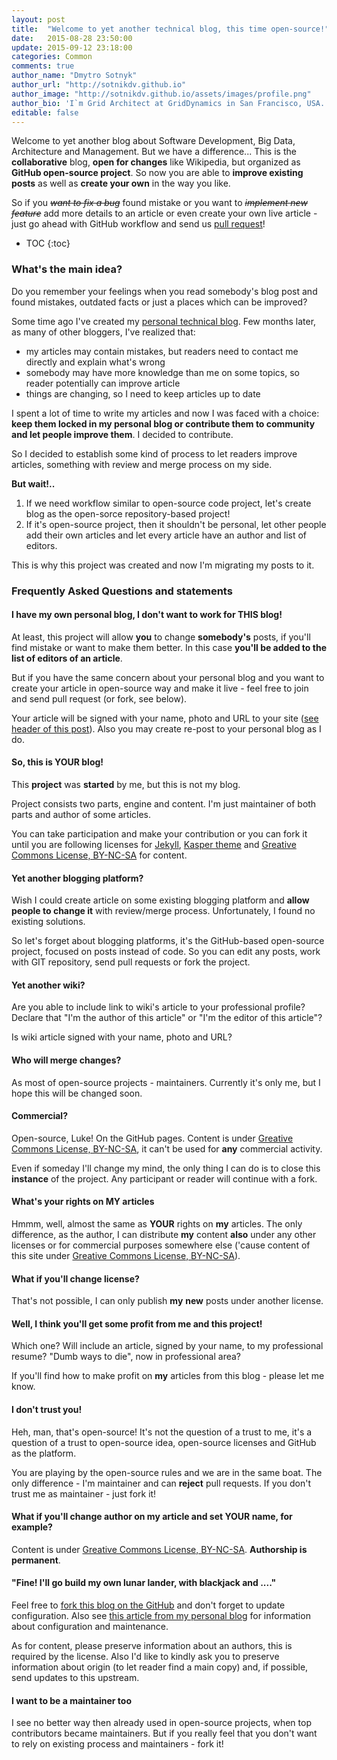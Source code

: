 ```yaml
---
layout: post
title:  "Welcome to yet another technical blog, this time open-source!"
date:   2015-08-28 23:50:00
update: 2015-09-12 23:18:00
categories: Common
comments: true
author_name: "Dmytro Sotnyk"
author_url: "http://sotnikdv.github.io"
author_image: "http://sotnikdv.github.io/assets/images/profile.png"
author_bio: 'I`m Grid Architect at GridDynamics in San Francisco, USA. You can find me also in <a href="http://plus.google.com/109421189749606131821">Google+</a> or <a href="https://www.linkedin.com/in/sotnikdv">LinkedIn</a>.'
editable: false
---
```



Welcome to yet another blog about Software Development, Big Data, Architecture and Management. But we have a difference... This is the **collaborative** blog, **open for changes** like Wikipedia, but organized as **GitHub open-source project**. So now you are able to **improve existing posts** as well as **create your own** in the way you like.

So if you <s><i>want to fix a bug</i></s> found mistake or you want to <s><i>implement new feature</i></s> add more details to an article or even create your own live article - just go ahead with GitHub workflow and send us [pull request](https://help.github.com/articles/creating-a-pull-request/)!

* TOC
{:toc}

### What's the main idea?

Do you remember your feelings when you read somebody's blog post and found mistakes, outdated facts or just a places which can be improved?

Some time ago I've created my [personal technical blog](http://sotnikdv.github.io/common/2015/03/29/welcome.html). Few months later, as many of other bloggers, I've realized that:

   - my articles may contain mistakes, but readers need to contact me directly and explain what's wrong
   - somebody may have more knowledge than me on some topics, so reader potentially can improve article
   - things are changing, so I need to keep articles up to date

I spent a lot of time to write my articles and now I was faced with a choice: **keep them locked in my personal blog or contribute them to community and let people improve them**. I decided to contribute.

So I decided to establish some kind of process to let readers improve articles, something with review and merge process on my side. 

**But wait!..**  

1. If we need workflow similar to open-source code project, let's create blog as the open-sorce repository-based project!
2. If it's open-source project, then it shouldn't be personal, let other people add their own articles and let every article have an author and list of editors.

This is why this project was created and now I'm migrating my posts to it.

### Frequently Asked Questions and statements

#### I have my own personal blog, I don't want to work for THIS blog!

At least, this project will allow **you** to change **somebody's** posts, if you'll find mistake or want to make them better. In this case **you'll be added to the list of editors of an article**.

But if you have the same concern about your personal blog and you want to create your article in open-source way and make it live - feel free to join and send pull request (or fork, see below). 

Your article will be signed with your name, photo and URL to your site ([see header of this post](https://raw.githubusercontent.com/rndblog/rndblog.github.io/master/_posts/2015-08-28-welcome.markdown)). Also you may create re-post to your personal blog as I do.

#### So, this is YOUR blog!

This **project** was **started** by me, but this is not my blog. 

Project consists two parts, engine and content. I'm just maintainer of both parts and author of some articles.

You can take participation and make your contribution or you can fork it until you are following licenses for [Jekyll](http://jekyllrb.com/), [Kasper theme](https://github.com/rosario/kasper) and [Greative Commons License, BY-NC-SA](http://creativecommons.org/licenses/by-nc-sa/4.0/) for content.

#### Yet another blogging platform?

Wish I could create article on some existing blogging platform and **allow people to change it** with review/merge process. Unfortunately, I found no existing solutions.

So let's forget about blogging platforms, it's the GitHub-based open-source project, focused on posts instead of code. So you can edit any posts, work with GIT repository, send pull requests or fork the project.

#### Yet another wiki?

Are you able to include link to wiki's article to your professional profile? Declare that "I'm the author of this article" or "I'm the editor of this article"? 

Is wiki article signed with your name, photo and URL?

#### Who will merge changes?

As most of open-source projects - maintainers. Currently it's only me, but I hope this will be changed soon.

#### Commercial?

Open-source, Luke! On the GitHub pages. Content is under [Greative Commons License, BY-NC-SA](http://creativecommons.org/licenses/by-nc-sa/4.0/), it can't be used for **any** commercial activity.

Even if someday I'll change my mind, the only thing I can do is to close this **instance** of the project. Any participant or reader will continue with a fork.

#### What's your rights on MY articles

Hmmm, well, almost the same as **YOUR** rights on **my** articles. The only difference, as the author, I can distribute **my** content **also** under any other licenses or for commercial purposes somewhere else ('cause content of this site under [Greative Commons License, BY-NC-SA](http://creativecommons.org/licenses/by-nc-sa/4.0/)).

#### What if you'll change license?

That's not possible, I can only publish **my** **new** posts under another license.

#### Well, I think you'll get some profit from me and this project!

Which one? Will include an article, signed by your name, to my professional resume? "Dumb ways to die", now in professional area?

If you'll find how to make profit on **my** articles from this blog - please let me know.

#### I don't trust you!

Heh, man, that's open-source! It's not the question of a trust to me, it's a question of a trust to open-source idea, open-source licenses and GitHub as the platform.

You are playing by the open-source rules and we are in the same boat. The only difference - I'm maintainer and can **reject** pull requests. If you don't trust me as maintainer - just fork it!

#### What if you'll change author on my article and set YOUR name, for example?

Content is under [Greative Commons License, BY-NC-SA](http://creativecommons.org/licenses/by-nc-sa/4.0/). **Authorship is permanent**.

#### "Fine! I'll go build my own lunar lander, with blackjack and ...."

Feel free to [fork this blog on the GitHub](https://github.com/rndblog/rndblog.github.io) and don't forget to update configuration. Also see [this article from my personal blog](http://sotnikdv.github.io/common/beginners/2015/03/29/do-you-wanna-blog-too.html) for information about configuration and maintenance.

As for content, please preserve information about an authors, this is required by the license. Also I'd like to kindly ask you to preserve information about origin (to let reader find a main copy) and, if possible, send updates to this upstream.

#### I want to be a maintainer too

I see no better way then already used in open-source projects, when top contributors became maintainers. But if you really feel that you don't want to rely on existing process and maintainers - fork it!

